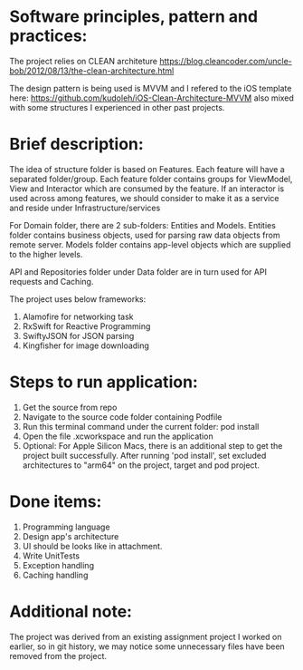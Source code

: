 # Software principles, pattern and practices:
The project relies on CLEAN architeture
https://blog.cleancoder.com/uncle-bob/2012/08/13/the-clean-architecture.html

The design pattern is being used is MVVM and I refered to the iOS template here: https://github.com/kudoleh/iOS-Clean-Architecture-MVVM
also mixed with some structures I experienced in other past projects.

# Brief description:
The idea of structure folder is based on Features. Each feature will have a separated folder/group. Each feature folder contains groups for ViewModel, View and Interactor which are consumed by the feature. If an interactor is used across among features, we should consider to make it as a service and reside under Infrastructure/services

For Domain folder, there are 2 sub-folders: Entities and Models. Entities folder contains business objects, used for parsing raw data objects from remote server. Models folder contains app-level objects which are supplied to the higher levels.

API and Repositories folder under Data folder are in turn used for API requests and Caching.

The project uses below frameworks:
1. Alamofire for networking task
2. RxSwift for Reactive Programming
3. SwiftyJSON for JSON parsing
4. Kingfisher for image downloading

# Steps to run application:
1. Get the source from repo
2. Navigate to the source code folder containing Podfile
3. Run this terminal command under the current folder: pod install
4. Open the file .xcworkspace and run the application
5. Optional: For Apple Silicon Macs, there is an additional step to get the project built successfully. After running 'pod install', set excluded architectures to "arm64" on the project, target and pod project.

# Done items:
1. Programming language
2. Design app's architecture
3. UI should be looks like in attachment.
4. Write UnitTests
5. Exception handling
6. Caching handling

# Additional note:
The project was derived from an existing assignment project I worked on earlier, so in git history, we may notice some unnecessary files have been removed from the project.
